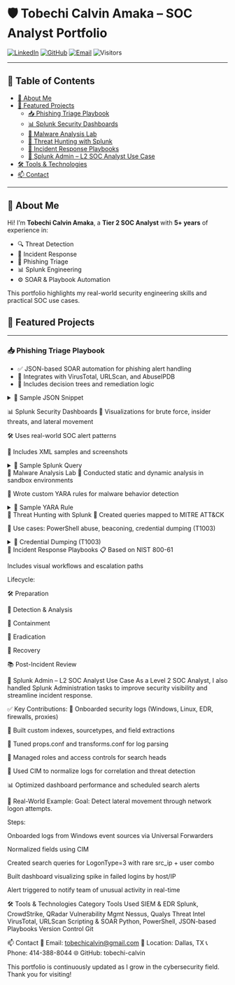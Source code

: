 # 🛡️ Tobechi Calvin Amaka – SOC Analyst Portfolio

[![LinkedIn](https://img.shields.io/badge/LinkedIn-blue?style=flat&logo=linkedin&logoColor=white)](https://www.linkedin.com/in/tobechi-calvin-79003925a/)
[![GitHub](https://img.shields.io/badge/GitHub-Profile-black?style=flat&logo=github)](https://github.com/tobechi-calvin)
[![Email](https://img.shields.io/badge/Email-Me-red?style=flat&logo=gmail)](mailto:tobechicalvin@gmail.com)
![Visitors](https://visitor-badge.laobi.icu/badge?page_id=tobechi-calvin.Mini-Soc-Home-Lab)

---

## 📂 Table of Contents

- [👋 About Me](#-about-me)
- [🚀 Featured Projects](#-Featured-Projects)
  - [📥 Phishing Triage Playbook](#-phishing-triage-playbook)
  - [📊 Splunk Security Dashboards](#-splunk-security-dashboards)
  - [🦠 Malware Analysis Lab](#-malware-analysis-lab)
  - [🎯 Threat Hunting with Splunk](#-threat-hunting-with-splunk)
  - [🚨 Incident Response Playbooks](#-incident-response-playbooks)
  - [🔧 Splunk Admin – L2 SOC Analyst Use Case](#-splunk-admin--l2-soc-analyst-use-case)
- [🛠️ Tools & Technologies](#️-tools--technologies)
- [📫 Contact](#-contact)

---

## 👋 About Me

Hi! I’m **Tobechi Calvin Amaka**, a **Tier 2 SOC Analyst** with **5+ years** of experience in:

- 🔍 Threat Detection  
- 🚨 Incident Response  
- 📧 Phishing Triage  
- 📊 Splunk Engineering  
- ⚙️ SOAR & Playbook Automation

This portfolio highlights my real-world security engineering skills and practical SOC use cases.

## 🚀 Featured Projects

---

### 📥 Phishing Triage Playbook

- ✅ JSON-based SOAR automation for phishing alert handling  
- 🔗 Integrates with VirusTotal, URLScan, and AbuseIPDB  
- 🧠 Includes decision trees and remediation logic

<details>
<summary>📄 Sample JSON Snippet</summary>

json
{
  "playbook": {
    "name": "Phishing Triage",
    "steps": [
      {"action": "Extract indicators from email"},
      {"action": "Enrich IOCs using VirusTotal & URLScan"},
      {"action": "Check blocklists (AbuseIPDB, IPVoid)"},
      {"decision": "Is IOC malicious?"},
      {"action": "Quarantine email & reset user password if true"}
  }
}
</details>

📊 Splunk Security Dashboards
👀 Visualizations for brute force, insider threats, and lateral movement

🛠️ Uses real-world SOC alert patterns

📸 Includes XML samples and screenshots

<details> <summary>📄 Sample Splunk Query</summary>
xml
Copy
Edit
<dashboard>
  <label>Brute Force Detection</label>
  <row>
    <panel>
      <chart>
        <search>
          <query>index=auth sourcetype=linux_secure "authentication failure" | stats count by user, src_ip</query>
        </search>
        <title>Failed Login Attempts by Source</title>
      </chart>
    </panel>
  </row>
</dashboard>
</details>
🦠 Malware Analysis Lab
🔬 Conducted static and dynamic analysis in sandbox environments

🧰 Wrote custom YARA rules for malware behavior detection

<details> <summary>📄 Sample YARA Rule</summary>
yara
Copy
Edit
rule TrickBot_Example {
  meta:
    description = "Detect TrickBot executable"
    author = "Tobechi Amaka"
  strings:
    $s1 = "This program cannot be run in DOS mode"
    $s2 = "GetProcAddress"
    $s3 = "kernel32.dll"
  condition:
    all of ($s*)
}
</details>
🎯 Threat Hunting with Splunk
🔎 Created queries mapped to MITRE ATT&CK

🎯 Use cases: PowerShell abuse, beaconing, credential dumping (T1003)

<details> <summary>📄 Credential Dumping (T1003)</summary>
splunk
Copy
Edit
index=windows sourcetype=WinEventLog:Security EventCode=4624 LogonType=2 OR LogonType=10
| stats count by user, src_ip
</details>
🚨 Incident Response Playbooks
📋 Based on NIST 800-61

Includes visual workflows and escalation paths

Lifecycle:

🛠️ Preparation

🚨 Detection & Analysis

🔐 Containment

🧹 Eradication

🔄 Recovery

📚 Post-Incident Review

🔧 Splunk Admin – L2 SOC Analyst Use Case
As a Level 2 SOC Analyst, I also handled Splunk Administration tasks to improve security visibility and streamline incident response.

✅ Key Contributions:
🔄 Onboarded security logs (Windows, Linux, EDR, firewalls, proxies)

📁 Built custom indexes, sourcetypes, and field extractions

🧹 Tuned props.conf and transforms.conf for log parsing

🔐 Managed roles and access controls for search heads

🧠 Used CIM to normalize logs for correlation and threat detection

📊 Optimized dashboard performance and scheduled search alerts

💼 Real-World Example:
Goal: Detect lateral movement through network logon attempts.

Steps:

Onboarded logs from Windows event sources via Universal Forwarders

Normalized fields using CIM

Created search queries for LogonType=3 with rare src_ip + user combo

Built dashboard visualizing spike in failed logins by host/IP

Alert triggered to notify team of unusual activity in real-time

🛠️ Tools & Technologies
Category	Tools Used
SIEM & EDR	Splunk, CrowdStrike, QRadar
Vulnerability Mgmt	Nessus, Qualys
Threat Intel	VirusTotal, URLScan
Scripting & SOAR	Python, PowerShell, JSON-based Playbooks
Version Control	Git

📫 Contact
📧 Email: tobechicalvin@gmail.com
📍 Location: Dallas, TX
📞 Phone: 414-388-8044
🌐 GitHub: tobechi-calvin

This portfolio is continuously updated as I grow in the cybersecurity field. Thank you for visiting!
